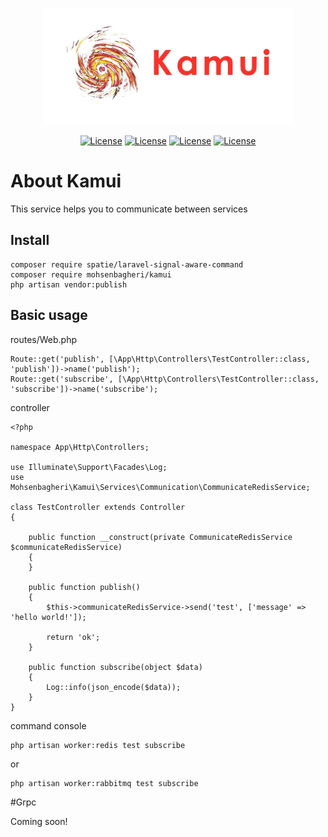 <p align="center">
    <a href="https://laravel.com" target="_blank">
        <img src="https://raw.githubusercontent.com/BagheriMohsen/Kamui/master/art/kamui.jpeg" width="400">
    </a>
</p>

<p align="center">
    <a href="https://www.php.net/"><img src="https://img.shields.io/badge/PHP-8.x-blue" alt="License"></a>
    <a href="https://packagist.org/packages/laravel/framework"><img src="https://img.shields.io/badge/Laravel-9.x-red" alt="License"></a>
    <a href="https://packagist.org/packages/mohsenbagheri/kamui"><img src="https://img.shields.io/badge/Packagist-v1-orange" alt="License"></a>
    <a href="https://opensource.org/licenses/MIT"><img src="https://img.shields.io/packagist/l/laravel/framework" alt="License"></a>
</p>

# About Kamui

This service helps you to communicate between services

## Install
    composer require spatie/laravel-signal-aware-command
    composer require mohsenbagheri/kamui
    php artisan vendor:publish
    
## Basic usage
 
routes/Web.php 

    Route::get('publish', [\App\Http\Controllers\TestController::class, 'publish'])->name('publish');
    Route::get('subscribe', [\App\Http\Controllers\TestController::class, 'subscribe'])->name('subscribe');

controller

    <?php
        
    namespace App\Http\Controllers;
    
    use Illuminate\Support\Facades\Log;
    use Mohsenbagheri\Kamui\Services\Communication\CommunicateRedisService;
    
    class TestController extends Controller
    {

        public function __construct(private CommunicateRedisService $communicateRedisService)
        {
        }
    
        public function publish()
        {
            $this->communicateRedisService->send('test', ['message' => 'hello world!']);
    
            return 'ok';
        }
    
        public function subscribe(object $data)
        {
            Log::info(json_encode($data));
        }
    }

command console 

    php artisan worker:redis test subscribe

or 

    php artisan worker:rabbitmq test subscribe

#Grpc

Coming soon!
